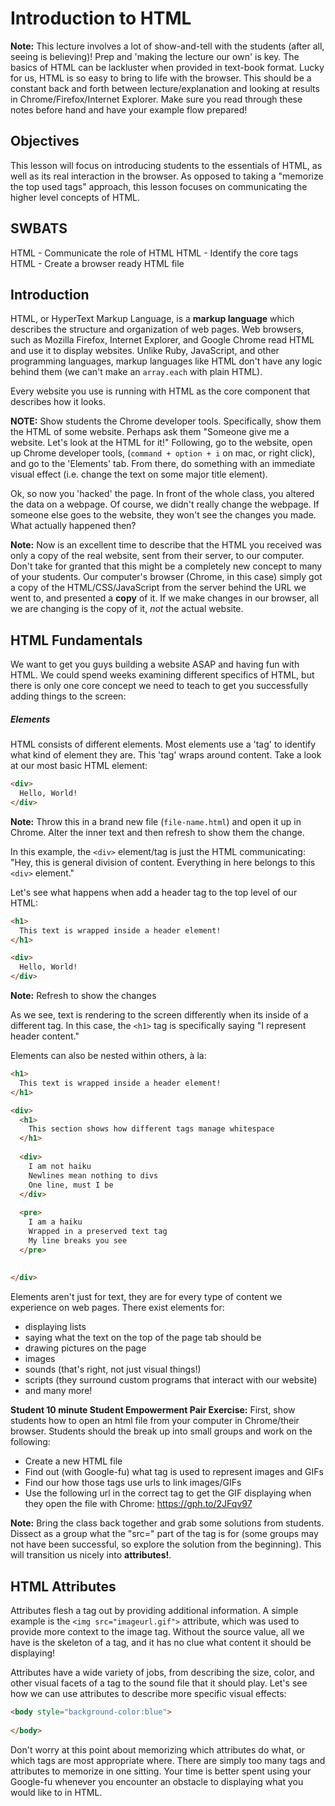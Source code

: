 # Introduction to HTML

**Note:** This lecture involves a lot of show-and-tell with the students (after all, seeing is believing)! Prep and 'making the lecture our own' is key. The basics of HTML can be lackluster when provided in text-book format. Lucky for us, HTML is so easy to bring to life with the browser. This should be a constant back and forth between lecture/explanation and looking at results in Chrome/Firefox/Internet Explorer. Make sure you read through these notes before hand and have your example flow prepared!

## Objectives

This lesson will focus on introducing students to the essentials of HTML, as well as its real interaction in the browser. As opposed to taking a "memorize the top used tags" approach, this lesson focuses on communicating the higher level concepts of HTML.

## SWBATS

HTML - Communicate the role of HTML
HTML - Identify the core tags
HTML - Create a browser ready HTML file

## Introduction

HTML, or HyperText Markup Language, is a **markup language** which describes the structure and organization of web pages. Web browsers, such as Mozilla Firefox, Internet Explorer, and Google Chrome read HTML and use it to display websites. Unlike Ruby, JavaScript, and other programming languages, markup languages like HTML don't have any logic behind them (we can't make an `array.each` with plain HTML).

Every website you use is running with HTML as the core component that describes how it looks. 

**NOTE:** Show students the Chrome developer tools. Specifically, show them the HTML of some website. Perhaps ask them "Someone give me a website. Let's look at the HTML for it!" Following, go to the website, open up Chrome developer tools, (`command + option + i` on mac, or right click), and go to the 'Elements' tab. From there, do something with an immediate visual effect (i.e. change the text on some major title element). 

Ok, so now you 'hacked' the page. In front of the whole class, you altered the data on a webpage. Of course, we didn't really change the webpage. If someone else goes to the website, they won't see the changes you made. What actually happened then?

**Note:** Now is an excellent time to describe that the HTML you received was only a copy of the real website, sent from their server, to our computer. Don't take for granted that this might be a completely new concept to many of your students. Our computer's browser (Chrome, in this case) simply got a copy of the HTML/CSS/JavaScript from the server behind the URL we went to, and presented a **copy** of it. If we make changes in our browser, all we are changing is the copy of it, _not_ the actual website.

## HTML Fundamentals

We want to get you guys building a website ASAP and having fun with HTML. We could spend weeks examining different specifics of HTML, but there is only one core concept we need to teach to get you successfully adding things to the screen:

##### Elements

HTML consists of different elements. Most elements use a 'tag' to identify what kind of element they are. This 'tag' wraps around content. Take a look at our most basic HTML element:

```HTML
<div>
  Hello, World!
</div>
```

**Note:** Throw this in a brand new file (`file-name.html`) and open it up in Chrome. Alter the inner text and then refresh to show them the change. 

In this example, the `<div>` element/tag is just the HTML communicating: "Hey, this is general division of content. Everything in here belongs to this `<div>` element." 

Let's see what happens when add a header tag to the top level of our HTML:

```HTML
<h1> 
  This text is wrapped inside a header element! 
</h1>

<div>
  Hello, World!
</div>
```

**Note:** Refresh to show the changes

As we see, text is rendering to the screen differently when its inside of a different tag. In this case, the `<h1>` tag is specifically saying "I represent header content." 

Elements can also be nested within others, à la:

```HTML
<h1> 
  This text is wrapped inside a header element! 
</h1>

<div>
  <h1>
    This section shows how different tags manage whitespace
  </h1>
  
  <div>
    I am not haiku
    Newlines mean nothing to divs
    One line, must I be
  </div>
  
  <pre>
    I am a haiku
    Wrapped in a preserved text tag
    My line breaks you see
  </pre>
  
  
</div>
```

Elements aren't just for text, they are for every type of content we experience on web pages. There exist elements for: 
  - displaying lists
  - saying what the text on the top of the page tab should be
  - drawing pictures on the page
  - images
  - sounds (that's right, not just visual things!)
  - scripts (they surround custom programs that interact with our website)
  - and many more!

**Student 10 minute Student Empowerment Pair Exercise:** First, show students how to open an html file from your computer in Chrome/their browser. Students should the break up into small groups and work on the following:
  - Create a new HTML file
  - Find out (with Google-fu) what tag is used to represent images and GIFs
  - Find our how those tags use urls to link images/GIFs
  - Use the following url in the correct tag to get the GIF displaying when they open the file with Chrome: https://gph.to/2JFqv97

**Note:** Bring the class back together and grab some solutions from students. Dissect as a group what the "src=" part of the tag is for (some groups may not have been successful, so explore the solution from the beginning). This will transition us nicely into **attributes!**. 

## HTML Attributes

Attributes flesh a tag out by providing additional information. A simple example is the `<img src="imageurl.gif">` attribute, which was used to provide more context to the image tag. Without the source value, all we have is the skeleton of a tag, and it has no clue what content it should be displaying! 

Attributes have a wide variety of jobs, from describing the size, color, and other visual facets of a tag to the sound file that it should play. Let's see how we can use attributes to describe more specific visual effects:

```HTML
<body style="background-color:blue">
  
</body>
```

Don't worry at this point about memorizing which attributes do what, or which tags are most appropriate where. There are simply too many tags and attributes to memorize in one sitting. Your time is better spent using your Google-fu whenever you encounter an obstacle to displaying what you would like to in HTML. 
